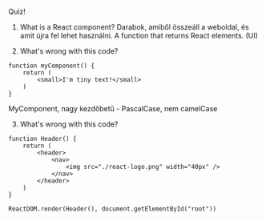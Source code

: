 Quiz!

1. What is a React component?
Darabok, amiből összeáll a weboldal, és amit újra fel lehet használni.
A function that returns React elements. (UI)

2. What's wrong with this code?
```
function myComponent() {
    return (
        <small>I'm tiny text!</small>
    )
}
```
MyComponent, nagy kezdőbetű - PascalCase, nem camelCase

3. What's wrong with this code?
```
function Header() {
    return (
        <header>
            <nav>
                <img src="./react-logo.png" width="40px" />
            </nav>
        </header>
    )
}

ReactDOM.render(Header(), document.getElementById("root"))
```

<Header />